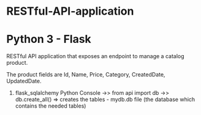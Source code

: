 # RESTful-API-application 
# Python 3 - Flask
RESTful API application that exposes an endpoint to manage a catalog product.

The product fields are Id, Name, Price, Category, CreatedDate, UpdatedDate.

1. flask_sqlalchemy
  Python Console
  ->> from api import db
  ->> db.create_all()
  => creates the tables - mydb.db file (the database which contains the needed tables)




